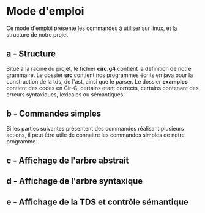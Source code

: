 # Mode d'emploi

Ce mode d'emploi présente les commandes à utiliser sur linux, et la structure de notre projet

## a - Structure
Situé à la racine du projet, le fichier **circ.g4** contient la définition de notre grammaire.
Le dossier **src** contient nos programmes écrits en java pour la construction de la tds, de l'ast, ainsi que le parser.
Le dossier **examples** contient des codes en Cir-C, certains etant corrects, certains contenant des erreurs syntaxiques, lexicales ou sémantiques.


## b - Commandes simples

Si les parties suivantes présentent des commandes réalisant plusieurs actions, il peut être utile de connaitre les commandes simples de notre programme.


## c - Affichage de l'arbre abstrait

## d - Affichage de l'arbre syntaxique

## e - Affichage de la TDS et contrôle sémantique



